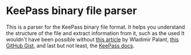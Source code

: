 # KeePass binary file parser

This is a parser for the KeePass binary file format.
It helps you understand the structure of the file and extract information from it, such as the used 
It wouldn't have been possible without [this article](https://palant.info/2023/03/29/documenting-keepass-kdbx4-file-format/) by Wladimir Palant, [this GitHub Gist](https://gist.github.com/lgg/e6ccc6e212d18dd2ecd8a8c116fb1e45), and last but not least, the [KeePass docs](https://keepass.info/help/kb/kdbx_4.html).

